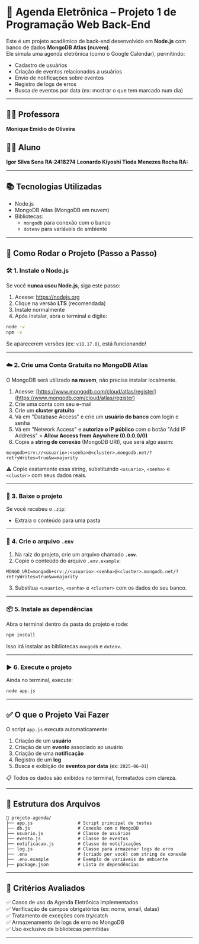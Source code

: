 # 📅 Agenda Eletrônica – Projeto 1 de Programação Web Back-End

Este é um projeto acadêmico de back-end desenvolvido em **Node.js** com banco de dados **MongoDB Atlas (nuvem)**.  
Ele simula uma agenda eletrônica (como o Google Calendar), permitindo:

- Cadastro de usuários
- Criação de eventos relacionados a usuários
- Envio de notificações sobre eventos
- Registro de logs de erros
- Busca de eventos por data (ex: mostrar o que tem marcado num dia)

---

## 👩‍🏫 Professora
**Monique Emídio de Oliveira**


## 👨‍💻 Aluno
**Igor Silva Sena RA:2418274**
**Leonardo Kiyoshi Tioda Menezes Rocha RA:**

---

## 📚 Tecnologias Utilizadas

- Node.js
- MongoDB Atlas (MongoDB em nuvem)
- Bibliotecas:
  - `mongodb` para conexão com o banco
  - `dotenv` para variáveis de ambiente

---

## 🚀 Como Rodar o Projeto (Passo a Passo)

### 🛠️ 1. Instale o Node.js

Se você **nunca usou Node.js**, siga este passo:

1. Acesse: https://nodejs.org
2. Clique na versão **LTS** (recomendada)
3. Instale normalmente
4. Após instalar, abra o terminal e digite:

```bash
node -v
npm -v
```

Se aparecerem versões (ex: `v18.17.0`), está funcionando!

---

### ☁️ 2. Crie uma Conta Gratuita no MongoDB Atlas

O MongoDB será utilizado **na nuvem**, não precisa instalar localmente.

1. Acesse: [https://www.mongodb.com/cloud/atlas/register](https://www.mongodb.com/cloud/atlas/register)
2. Crie uma conta com seu e-mail
3. Crie um **cluster gratuito**
4. Vá em "Database Access" e crie um **usuário do banco** com login e senha
5. Vá em "Network Access" e **autorize o IP público** com o botão "Add IP Address" > **Allow Access from Anywhere (0.0.0.0/0)**
6. Copie a **string de conexão** (MongoDB URI), que será algo assim:

```
mongodb+srv://<usuario>:<senha>@<cluster>.mongodb.net/?retryWrites=true&w=majority
```

⚠️ Copie exatamente essa string, substituindo `<usuario>`, `<senha>` e `<cluster>` com seus dados reais.

---

### 📁 3. Baixe o projeto

Se você recebeu o `.zip`:

- Extraia o conteúdo para uma pasta


---

### 📂 4. Crie o arquivo `.env`

1. Na raiz do projeto, crie um arquivo chamado **`.env`**.
2. Copie o conteúdo do arquivo `.env.example`:

```env
MONGO_URI=mongodb+srv://<usuario>:<senha>@<cluster>.mongodb.net/?retryWrites=true&w=majority
```

3. Substitua `<usuario>`, `<senha>` e `<cluster>` com os dados do seu banco.

---

### 📦 5. Instale as dependências

Abra o terminal dentro da pasta do projeto e rode:

```bash
npm install
```

Isso irá instalar as bibliotecas `mongodb` e `dotenv`.

---

### ▶️ 6. Execute o projeto

Ainda no terminal, execute:

```bash
node app.js
```

---

## ✅ O que o Projeto Vai Fazer

O script `app.js` executa automaticamente:

1. Criação de um **usuário**
2. Criação de um **evento** associado ao usuário
3. Criação de uma **notificação**
4. Registro de um **log**
5. Busca e exibição de **eventos por data** (ex: `2025-06-01`)

📋 Todos os dados são exibidos no terminal, formatados com clareza.

---

## 📁 Estrutura dos Arquivos

```
📁 projeto-agenda/
├── app.js                 # Script principal de testes
├── db.js                  # Conexão com o MongoDB
├── usuario.js             # Classe de usuários
├── evento.js              # Classe de eventos
├── notificacao.js         # Classe de notificações
├── log.js                 # Classe para armazenar logs de erro
├── .env                   # (criado por você) com string de conexão
├── .env.example           # Exemplo de variáveis de ambiente
├── package.json           # Lista de dependências
```

---

## 📌 Critérios Avaliados

✅ Casos de uso da Agenda Eletrônica implementados  
✅ Verificação de campos obrigatórios (ex: nome, email, datas)  
✅ Tratamento de exceções com try/catch  
✅ Armazenamento de logs de erro no MongoDB  
✅ Uso exclusivo de bibliotecas permitidas

---

